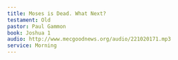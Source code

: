 ```yaml
---
title: Moses is Dead. What Next?
testament: Old
pastor: Paul Gammon
book: Joshua 1
audio: http://www.mecgoodnews.org/audio/221020171.mp3
service: Morning
---
```

